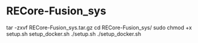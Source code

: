 # RECore-Fusion_sys

tar -zxvf RECore-Fusion_sys.tar.gz
cd RECore-Fusion_sys/
sudo chmod +x setup.sh setup_docker.sh
./setup.sh
./setup_docker.sh

